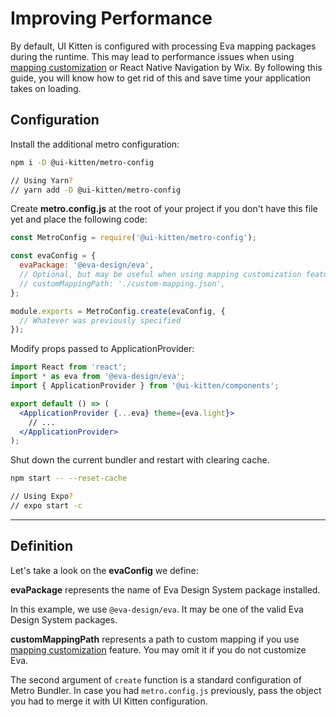 # Improving Performance

By default, UI Kitten is configured with processing Eva mapping packages during the runtime. This may lead to performance issues when using [mapping customization](design-system/customize-mapping) or React Native Navigation by Wix. By following this guide, you will know how to get rid of this and save time your application takes on loading.

## Configuration

Install the additional metro configuration:

```bash
npm i -D @ui-kitten/metro-config

// Using Yarn?
// yarn add -D @ui-kitten/metro-config
```

Create **metro.config.js** at the root of your project if you don't have this file yet and place the following code:

```js
const MetroConfig = require('@ui-kitten/metro-config');

const evaConfig = {
  evaPackage: '@eva-design/eva',
  // Optional, but may be useful when using mapping customization feature.
  // customMappingPath: './custom-mapping.json',
};

module.exports = MetroConfig.create(evaConfig, {
  // Whatever was previously specified
});
```

Modify props passed to ApplicationProvider:

```jsx
import React from 'react';
import * as eva from '@eva-design/eva';
import { ApplicationProvider } from '@ui-kitten/components';

export default () => (
  <ApplicationProvider {...eva} theme={eva.light}>
    // ...
  </ApplicationProvider>
);
```
Shut down the current bundler and restart with clearing cache.

```bash
npm start -- --reset-cache

// Using Expo?
// expo start -c
```


<hr>

## Definition

Let's take a look on the **evaConfig** we define:

**evaPackage** represents the name of Eva Design System package installed.

In this example, we use `@eva-design/eva`.
It may be one of the valid Eva Design System packages.

**customMappingPath** represents a path to custom mapping if you use [mapping customization](design-system/customize-mapping) feature. You may omit it if you do not customize Eva.

The second argument of `create` function is a standard configuration of Metro Bundler. In case you had `metro.config.js` previously, pass the object you had to merge it with UI Kitten configuration.
